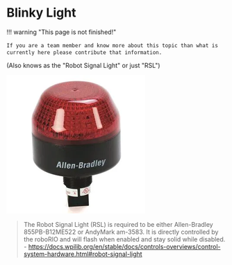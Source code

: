 # Blinky Light


!!! warning "This page is not finished!"

    If you are a team member and know more about this topic than what is currently here please contribute that information.

(Also knows as the "Robot Signal Light" or just "RSL")

![](../assets/images/blinky-light.png)

> The Robot Signal Light (RSL) is required to be either Allen-Bradley 855PB-B12ME522 or AndyMark am-3583. It is directly controlled by the roboRIO and will flash when enabled and stay solid while disabled.
> \- <https://docs.wpilib.org/en/stable/docs/controls-overviews/control-system-hardware.html#robot-signal-light>

